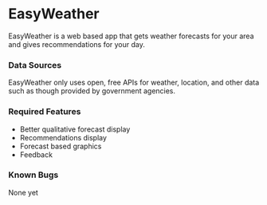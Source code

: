 # EasyWeather
EasyWeather is a web based app that gets weather forecasts for your area and gives recommendations for your day.

### Data Sources
EasyWeather only uses open, free APIs for weather, location, and other data such as though provided by government agencies.

### Required Features
* Better qualitative forecast display
* Recommendations display
* Forecast based graphics
* Feedback

### Known Bugs
None yet
